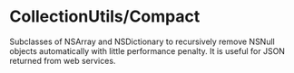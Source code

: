 CollectionUtils/Compact
===============

Subclasses of NSArray and NSDictionary to recursively remove NSNull objects automatically with little performance penalty. It is useful for JSON returned from web services.
